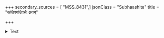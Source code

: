 +++
secondary_sources = [ "MSS_8431",]
jsonClass = "Subhaashita"
title = "कतिपयदिवसैः क्षयम्"

+++

<details><summary>Text</summary>

कतिपयदिवसैः क्षयं प्रयायात् कनकगिरिः कृतवासरावसानः।  
इति मुदमुपयाति चक्रवाकी वितरणशालिनि वीररुद्रदेवे॥
</details>
